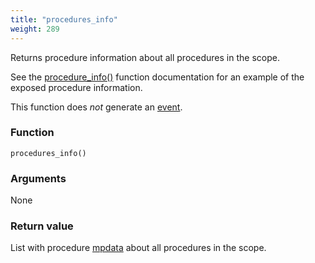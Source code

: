 ```yaml
---
title: "procedures_info"
weight: 289
---
```


Returns procedure information about all procedures in the scope.

See the [procedure_info()](../procedure_info) function documentation for an example of the exposed procedure information.

This function does *not* generate an [event](../../overview/events).

### Function

`procedures_info()`

### Arguments

None

### Return value

List with procedure [mpdata](../../data-types/mpdata)  about all procedures in the scope.
